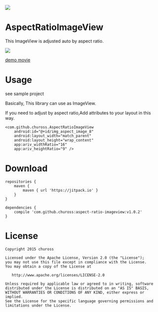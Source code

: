 [![](https://jitpack.io/v/chuross/aspect-ratio-imageview.svg)](https://jitpack.io/#chuross/aspect-ratio-imageview)

# AspectRatioImageView
This ImageView is adjusted auto by aspect ratio.

![](http://img.youtube.com/vi/Mzf7YqLeWEQ/0.jpg)

[demo movie](https://www.youtube.com/watch?v=Mzf7YqLeWEQ)

# Usage
see sample project

Basically, This library can use as ImageView.

If you need to adjust by aspect ratio,Add attributes to your layout in this way.

```
<com.github.chuross.AspectRatioImageView
    android:id="@+id/img_aspect_image_8"
    android:layout_width="match_parent"
    android:layout_height="wrap_content"
    app:ariv_widthRatio="16"
    app:ariv_heightRatio="9" />
```

# Download

```
repositories {
    maven {
        maven { url 'https://jitpack.io' }
    }
}

dependencies {
    compile 'com.github.chuross:aspect-ratio-imageview:v1.0.2'
}
```

# License

```
Copyright 2015 chuross

Licensed under the Apache License, Version 2.0 (the "License");
you may not use this file except in compliance with the License.
You may obtain a copy of the License at

   http://www.apache.org/licenses/LICENSE-2.0

Unless required by applicable law or agreed to in writing, software
distributed under the License is distributed on an "AS IS" BASIS,
WITHOUT WARRANTIES OR CONDITIONS OF ANY KIND, either express or implied.
See the License for the specific language governing permissions and
limitations under the License.
```
